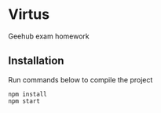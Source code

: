 # Virtus
Geehub exam homework
## Installation
Run commands below to compile the project
```
npm install
npm start
```